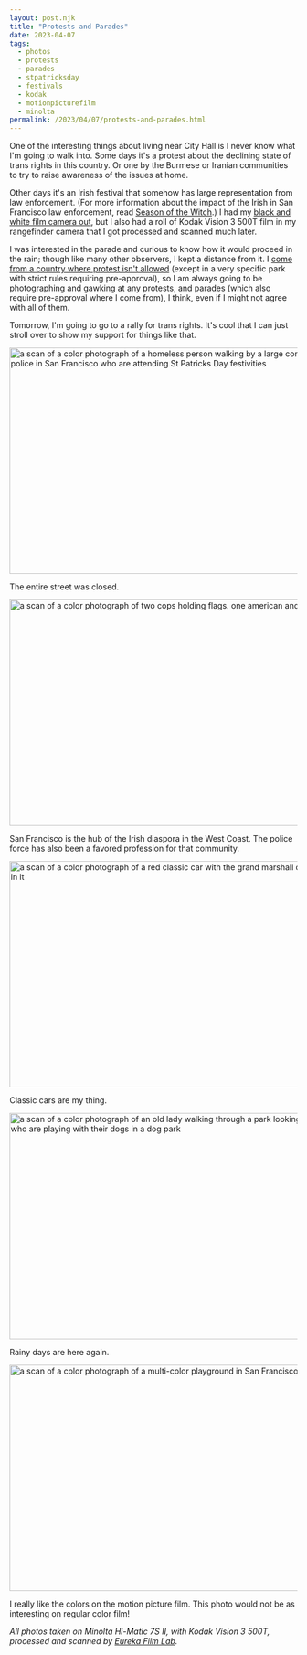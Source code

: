 ```yaml
---
layout: post.njk
title: "Protests and Parades"
date: 2023-04-07
tags:
  - photos
  - protests
  - parades
  - stpatricksday
  - festivals
  - kodak
  - motionpicturefilm
  - minolta
permalink: /2023/04/07/protests-and-parades.html
---
```

One of the interesting things about living near City Hall is I never know what I'm going to walk into. Some days it's a protest about the declining state of trans rights in this country. Or one by the Burmese or Iranian communities to try to raise awareness of the issues at home. 

Other days it's an Irish festival that somehow has large representation from law enforcement. (For more information about the impact of the Irish in San Francisco law enforcement, read [Season of the Witch](https://www.sfgate.com/books/article/Season-of-the-Witch-by-David-Talbot-review-3536031.php).) I had my [black and white film camera out](https://micro.popagandhi.com/2023/03/20/st-patricks-day.html), but I also had a roll of Kodak Vision 3 500T film in my rangefinder camera that I got processed and scanned much later.

I was interested in the parade and curious to know how it would proceed in the rain; though like many other observers, I kept a distance from it. I [come from a country where protest isn't allowed](https://www.theguardian.com/world/2020/nov/24/singapore-smiley-face-activist-in-one-man-protest-charged-with-unlawful-assembly) (except in a very specific park with strict rules requiring pre-approval), so I am always going to be photographing and gawking at any protests, and parades (which also require pre-approval where I come from), I think, even if I might not agree with all of them.

Tomorrow, I'm going to go to a rally for trans rights. It's cool that I can just stroll over to show my support for things like that.

<img src="/photos/uploads/b69a01fafc.jpg" width="600" height="396" alt="a scan of a color photograph of a homeless person walking by a large contingent of police in San Francisco who are attending St Patricks Day festivities" />

The entire street was closed.

<img src="/photos/uploads/7dff229905.jpg" width="600" height="396" alt="a scan of a color photograph of two cops holding flags. one american and one irish" />

San Francisco is the hub of the Irish diaspora in the West Coast. The police force has also been a favored profession for that community.

<img src="/photos/uploads/de8b2a1a51.jpg" width="600" height="396" alt="a scan of a color photograph of a red classic car with the grand marshall of the parade in it" />

Classic cars are my thing.

<img src="/photos/uploads/b0fcdc073e.jpg" width="600" height="396" alt="a scan of a color photograph of an old lady walking through a park looking at people who are playing with their dogs in a dog park" />

Rainy days are here again.

<img src="/photos/uploads/07d2365420.jpg" width="600" height="396" alt="a scan of a color photograph of a multi-color playground in San Francisco" />

I really like the colors on the motion picture film. This photo would not be as interesting on regular color film!

_All photos taken on Minolta Hi-Matic 7S II, with Kodak Vision 3 500T, processed and scanned by [Eureka Film Lab](https://www.instagram.com/eurekafilmlab/)._
